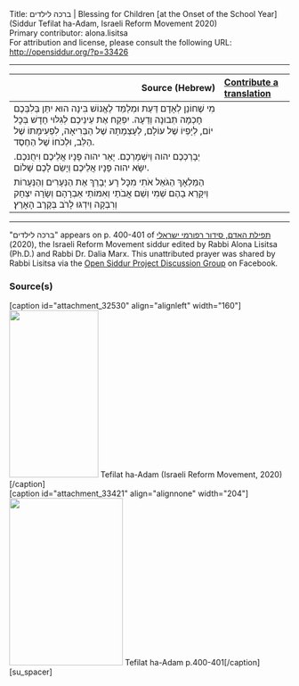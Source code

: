 <html>
<head></head>
<body>
Title: ברכה לילדים | Blessing for Children [at the Onset of the School Year] (Siddur Tefilat ha-Adam, Israeli Reform Movement 2020)<br />
Primary contributor: alona.lisitsa<br />
For attribution and license, please consult the following URL: <a href="http://opensiddur.org/?p=33426">http://opensiddur.org/?p=33426</a>
<p />
<hr />

<table style="margin-left: auto;margin-right: auto;" class="draggable">
<thead><tr><th id="x" style="text-align: right;">Source (Hebrew)</th><th style="text-align: left;"><a href="/contributing/upload/">Contribute a translation</a></th></tr></thead>
<tbody>
<tr><td style="vertical-align:top;">
<div class="liturgy" lang="he">
מִי שֶׁחוֹנֵן לְאָדָם דַּעַת וּמְלַמֵּד לֶאֱנוֹשׁ בִּינָה
הוּא יִתֵּן בְּלִבְּכֶם חָכְמָה תְּבוּנָה וְדֵעָה.
יִפְקַח אֶת עֵינֵיכֶם לְגִלּוּי חָדָשׁ בְּכׇל יוֹם,
לְיָפְיוֹ שֶׁל עוֹלָם,
לְעָצְמָתָהּ שֶׁל הַבְּרִיאָה,
לִפְעִימָתוֹ שֶׁל הַלֵּב,
וּלְכֹחוֹ שֶׁל הַחֶסֶד.
</span></div></td>
 
<td style="vertical-align:top;">
<div class="english" lang="en">

</div></td></tr>


<tr><td style="vertical-align:top;">
<div class="liturgy" lang="he">
יְבָרְכְכֶם יהוה וְיִשְׁמָרְכֶם.
יָאֵר יהוה פָּנָיו אֲלֵיכֶם וִיחֻנּכֶם.
יִשָּׂא יהוה פָּנָיו אֲלֵיכֶם וְיָשֵׂם לָכֶם שָׁלוֹם.
</span></div></td>
 
<td style="vertical-align:top;">
<div class="english" lang="en">

</div></td></tr>


<tr><td style="vertical-align:top;">
<div class="liturgy" lang="he">
הַמַּלְאָךְ הַגֹּאֵל אֹתִי מִכׇּל רָע
יְבָרֵךְ אֶת הַנְּעָרִים וְהַנְּעָרוֹת
וְיִקָּרֵא בָהֶם שְׁמִי וְשֵׁם אֲבֹתַי וְאִמּוֹתַי
אַבְרָהָם וְשָׂרָה יִצְחָק וְרִבְקָה
וְיִדְגּוּ לָרֹב בְּקֶרֶב הָאָרֶץ׃
</span></div></td>
 
<td style="vertical-align:top;">
<div class="english" lang="en">

</div></td></tr>
</tbody></table>

<hr />

"ברכה לילדים" appears on p. 400-401 of <a href="https://www.facebook.com/תפילת-האדם-סידור-רפורמי-ישראלי-101214578258569">תפילת האדם, סידור רפורמי ישראלי</a> (2020), the Israeli Reform Movement siddur edited by Rabbi Alona Lisitsa (Ph.D.) and Rabbi Dr. Dalia Marx. This unattributed prayer was shared by Rabbi Lisitsa via the <a href="https://www.facebook.com/groups/opensiddur/permalink/10157940070937746/">Open Siddur Project Discussion Group</a> on Facebook.

<h3>Source(s)</h3>

<span style="float: right;">[caption id="attachment_32530" align="alignleft" width="160"]<a href="https://opensiddur.org/wp-content/uploads/2020/06/tefilat-ha-adam-Israeli-REform-Movement-2020.jpg" rel="lightbox"><img src="https://opensiddur.org/wp-content/uploads/2020/06/tefilat-ha-adam-Israeli-REform-Movement-2020-160x300.jpg" alt="" width="160" height="300" class="size-medium wp-image-32530" /></a> Tefilat ha-Adam (Israeli Reform Movement, 2020)[/caption]</span>  <span style="float: left;">[caption id="attachment_33421" align="alignnone" width="204"]<a href="https://opensiddur.org/wp-content/uploads/2020/09/Tefilat-ha-Adam-p.400-401.jpg"><img src="https://opensiddur.org/wp-content/uploads/2020/09/Tefilat-ha-Adam-p.400-401-204x300.jpg" alt="" width="204" height="300" class="size-medium wp-image-33421" /></a> Tefilat ha-Adam p.400-401[/caption]</span>[su_spacer]
</body>
</html>